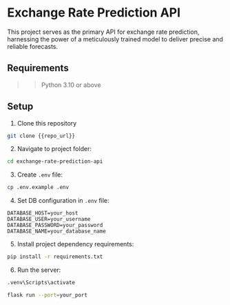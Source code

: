 # Exchange Rate Prediction API 

This project serves as the primary API for exchange rate prediction, harnessing the power of a meticulously trained model to deliver precise and reliable forecasts.

## Requirements

>>Python 3.10 or above


## Setup

1. Clone this repository

```bash
git clone {{repo_url}}
```

2. Navigate to project folder:

```bash
cd exchange-rate-prediction-api
```
3. Create `.env` file:

```bash
cp .env.example .env
```

4. Set DB configuration in `.env` file:

```
DATABASE_HOST=your_host
DATABASE_USER=your_username
DATABASE_PASSWORD=your_password
DATABASE_NAME=your_database_name
```

5. Install project dependency requirements:

```bash
pip install -r requirements.txt
```

6. Run the server:

```bash
.venv\Scripts\activate

flask run --port=your_port
```